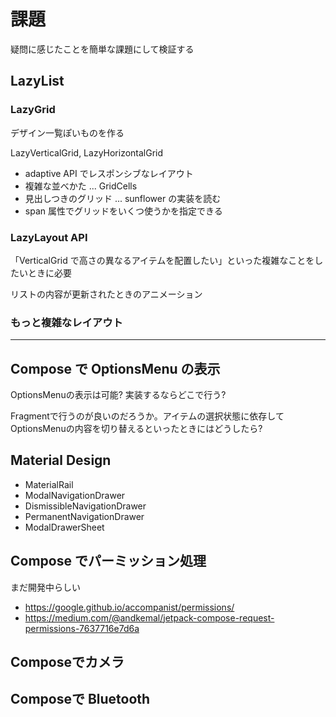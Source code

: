 # 課題

疑問に感じたことを簡単な課題にして検証する

## LazyList

### LazyGrid

デザイン一覧ぽいものを作る

LazyVerticalGrid, LazyHorizontalGrid

- adaptive API でレスポンシブなレイアウト
- 複雑な並べかた ... GridCells
- 見出しつきのグリッド ... sunflower の実装を読む
- span 属性でグリッドをいくつ使うかを指定できる

### LazyLayout API

「VerticalGrid で高さの異なるアイテムを配置したい」といった複雑なことをしたいときに必要

リストの内容が更新されたときのアニメーション

### もっと複雑なレイアウト

----

## Compose で OptionsMenu の表示

OptionsMenuの表示は可能? 実装するならどこで行う?

Fragmentで行うのが良いのだろうか。アイテムの選択状態に依存して OptionsMenuの内容を切り替えるといったときにはどうしたら?

## Material Design

- MaterialRail
- ModalNavigationDrawer
- DismissibleNavigationDrawer
- PermanentNavigationDrawer
- ModalDrawerSheet

## Compose でパーミッション処理

まだ開発中らしい

- https://google.github.io/accompanist/permissions/
- https://medium.com/@andkemal/jetpack-compose-request-permissions-7637716e7d6a

## Composeでカメラ

## Composeで Bluetooth

